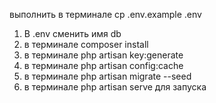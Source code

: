 выполнить в терминале cp .env.example .env
1) В .env сменить имя db
2) в терминале composer install
3) в терминале php artisan key:generate
4) в терминале php artisan config:cache
5) в терминале php artisan migrate --seed
6) в терминале php artisan serve для запуска
